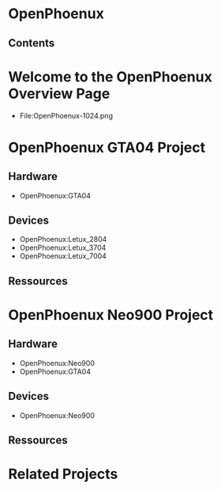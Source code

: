 # OpenPhoenux
## Contents
# Welcome to the OpenPhoenux Overview Page
* File:OpenPhoenux-1024.png
# OpenPhoenux GTA04 Project
## Hardware
* OpenPhoenux:GTA04
## Devices
* OpenPhoenux:Letux_2804
* OpenPhoenux:Letux_3704
* OpenPhoenux:Letux_7004
## Ressources
# OpenPhoenux Neo900 Project
## Hardware
* OpenPhoenux:Neo900
* OpenPhoenux:GTA04
## Devices
* OpenPhoenux:Neo900
## Ressources
# Related Projects
